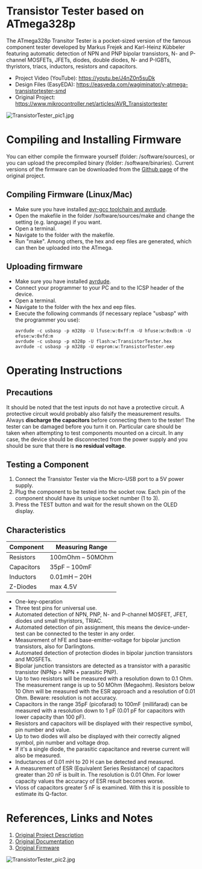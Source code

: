 # Transistor Tester based on ATmega328p
The ATmega328p Transitor Tester is a pocket-sized version of the famous component tester developed by Markus Frejek and Karl-Heinz Kübbeler featuring automatic detection of NPN and PNP bipolar transistors, N- and P-channel MOSFETs, JFETs, diodes, double diodes, N- and P-IGBTs, thyristors, triacs, inductors, resistors and capacitors.

- Project Video (YouTube): https://youtu.be/J4nZ0n5suDk
- Design Files (EasyEDA): https://easyeda.com/wagiminator/y-atmega-transistortester-smd
- Original Project: https://www.mikrocontroller.net/articles/AVR_Transistortester

![TransistorTester_pic1.jpg](https://raw.githubusercontent.com/wagiminator/ATmega-Transistor-Tester/master/documentation/TransistorTester_pic1.jpg)

# Compiling and Installing Firmware
You can either compile the firmware yourself (folder: /software/sources), or you can upload the precompiled binary (folder: /software/binaries). Current versions of the firmware can be downloaded from the [Github page](https://github.com/Mikrocontroller-net/transistortester) of the original project.

## Compiling Firmware (Linux/Mac)
- Make sure you have installed [avr-gcc toolchain and avrdude](http://maxembedded.com/2015/06/setting-up-avr-gcc-toolchain-on-linux-and-mac-os-x/).
- Open the makefile in the folder /software/sources/make and change the setting (e.g. language) if you want.
- Open a terminal.
- Navigate to the folder with the makefile.
- Run "make". Among others, the hex and eep files are generated, which can then be uploaded into the ATmega.

## Uploading firmware
- Make sure you have installed [avrdude](https://learn.adafruit.com/usbtinyisp/avrdude).
- Connect your programmer to your PC and to the ICSP header of the device.
- Open a terminal.
- Navigate to the folder with the hex and eep files.
- Execute the following commands (if necessary replace "usbasp" with the programmer you use):
  ```
  avrdude -c usbasp -p m328p -U lfuse:w:0xff:m -U hfuse:w:0xdb:m -U efuse:w:0xfd:m
  avrdude -c usbasp -p m328p -U flash:w:TransistorTester.hex
  avrdude -c usbasp -p m328p -U eeprom:w:TransistorTester.eep
  ```

# Operating Instructions
## Precautions
It should be noted that the test inputs do not have a protective circuit. A protective circuit would probably also falsify the measurement results. Always **discharge the capacitors** before connecting them to the tester! The tester can be damaged before you turn it on. Particular care should be taken when attempting to test components mounted on a circuit. In any case, the device should be disconnected from the power supply and you should be sure that there is **no residual voltage**.

## Testing a Component
1. Connect the Transistor Tester via the Micro-USB port to a 5V power supply.
2. Plug the component to be tested into the socket row. Each pin of the component should have its unique socket number (1 to 3).
3. Press the TEST button and wait for the result shown on the OLED display.

## Characteristics
|Component|Measuring Range|
|-|-|
|Resistors|100mOhm – 50MOhm|
|Capacitors|35pF – 100mF|
|Inductors|0.01mH – 20H|
|Z-Diodes|max 4.5V|

- One-key-operation
- Three test pins for universal use.
- Automated detection of NPN, PNP, N- and P-channel MOSFET, JFET, diodes und small thyristors, TRIAC.
- Automated detection of pin assignment, this means the device-under-test can be connected to the tester in any order.
- Measurement of hFE and base-emitter-voltage for bipolar junction transistors, also for Darlingtons.
- Automated detection of protection diodes in bipolar junction transistors and MOSFETs.
- Bipolar junction transistors are detected as a transistor with a parasitic transistor (NPNp = NPN + parasitic PNP).
- Up to two resistors will be measured with a resolution down to 0.1 Ohm. The measurement range is up to 50 MOhm (Megaohm). Resistors below 10 Ohm will be measured with the ESR approach and a resolution of 0.01 Ohm. Beware: resolution is not accuracy.
- Capacitors in the range 35pF (picofarad) to 100mF (millifarad) can be measured with a resolution down to 1 pF (0.01 pF for capacitors with lower capacity than 100 pF).
- Resistors and capacitors will be displayed with their respective symbol, pin number and value.
- Up to two diodes will also be displayed with their correctly aligned symbol, pin number and voltage drop.
- If it's a single diode, the parasitic capacitance and reverse current will also be measured.
- Inductances of 0.01 mH to 20 H can be detected and measured.
- A measurement of ESR (Equivalent Series Resistance) of capacitors greater than 20 nF is built in. The resolution is 0.01 Ohm. For lower capacity values the accuracy of ESR result becomes worse.
- Vloss of capacitors greater 5 nF is examined. With this it is possible to estimate its Q-factor.

# References, Links and Notes
1. [Original Project Description](https://www.mikrocontroller.net/articles/AVR_Transistortester)
2. [Original Documentation](https://github.com/Mikrocontroller-net/transistortester/raw/master/Doku/trunk/pdftex/english/ttester.pdf)
3. [Original Firmware](https://github.com/Mikrocontroller-net/transistortester)

![TransistorTester_pic2.jpg](https://raw.githubusercontent.com/wagiminator/ATmega-Transistor-Tester/master/documentation/TransistorTester_pic2.jpg)
